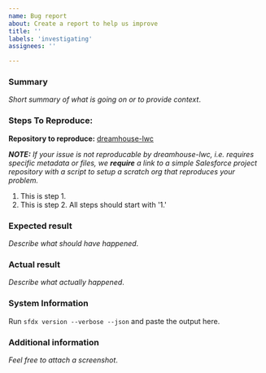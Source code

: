 ```yaml
---
name: Bug report
about: Create a report to help us improve
title: ''
labels: 'investigating'
assignees: ''

---
```


<!--
NOTICE: GitHub is not a mechanism for receiving support under any agreement or SLA. If you require immediate assistance, please use official support channels.
-->

### Summary

_Short summary of what is going on or to provide context_.

### Steps To Reproduce:

**Repository to reproduce:** [dreamhouse-lwc](https://github.com/dreamhouseapp/dreamhouse-lwc)

***NOTE:** If your issue is not reproducable by dreamhouse-lwc, i.e. requires specific metadata or files, we **require** a link to a simple Salesforce project repository with a script to setup a scratch org that reproduces your problem.*

1.  This is step 1.
1.  This is step 2. All steps should start with '1.'

### Expected result

_Describe what should have happened_.

### Actual result

_Describe what actually happened_.

### System Information

Run `sfdx version --verbose --json` and paste the output here.

### Additional information

_Feel free to attach a screenshot_.
